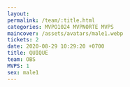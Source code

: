```yaml
---
layout: 
permalink: /team/:title.html
categories: MVPO1024 MVPNORTE MVPS
maincover: /assets/avatars/male1.webp
tickets: 2
date: 2020-08-29 10:29:20 +0700
title: QUIQUE
team: OBS
MVPS: 1
sex: male1
---
```

